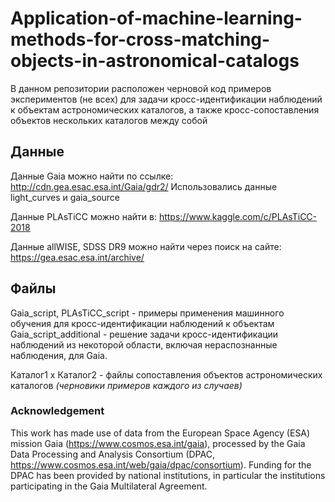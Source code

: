 # Application-of-machine-learning-methods-for-cross-matching-objects-in-astronomical-catalogs

В данном репозитории расположен черновой код примеров экспериментов (не всех) для задачи кросс-идентификации наблюдений к объектам астрономических каталогов, а также кросс-сопоставления объектов нескольких каталогов между собой

## Данные

Данные Gaia можно найти по ссылке: http://cdn.gea.esac.esa.int/Gaia/gdr2/
Использовались данные light_curves и gaia_source

Данные PLAsTiCC можно найти в: https://www.kaggle.com/c/PLAsTiCC-2018

Данные allWISE, SDSS DR9 можно найти через поиск на сайте: https://gea.esac.esa.int/archive/

## Файлы

Gaia_script, PLAsTiCC_script - примеры применения машинного обучения для кросс-идентификации наблюдений к объектам
Gaia_script_additional - решение задачи кросс-идентификации наблюдений из некоторой области, включая нераспознанные наблюдения, для Gaia.

Каталог1 x Каталог2 - файлы сопоставления объектов астрономических каталогов *(черновики примеров каждого из случаев)*


### Acknowledgement
This work has made use of data from the European Space Agency (ESA) mission Gaia (https://www.cosmos.esa.int/gaia), processed by the Gaia Data Processing and Analysis Consortium (DPAC, https://www.cosmos.esa.int/web/gaia/dpac/consortium). Funding for the DPAC has been provided by national institutions, in particular the institutions participating in the Gaia Multilateral Agreement.

